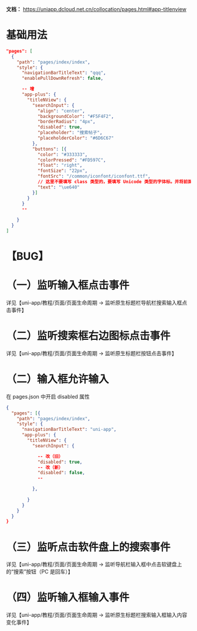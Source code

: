 **文档：** https://uniapp.dcloud.net.cn/collocation/pages.html#app-titlenview

# 基础用法
  ```json
  "pages": [
    {
      "path": "pages/index/index",
      "style": {
        "navigationBarTitleText": "qqq",
        "enablePullDownRefresh": false,

        -- 增
        "app-plus": {
          "titleNView": {
            "searchInput": {
              "align": "center",
              "backgroundColor": "#F5F4F2",
              "borderRadius": "4px",
              "disabled": true,
              "placeholder": "搜索帖子",
              "placeholderColor": "#6D6C67"
            },
            "buttons": [{
              "color": "#333333",
              "colorPressed": "#FD597C",
              "float": "right",
              "fontSize": "22px",
              "fontSrc": "/common/iconfont/iconfont.ttf",
              // 这里不要填写 class 类型的，要填写 Unicode 类型的字体标。并将前面的 &ex 换成 \u。比如：&#xe640 → \ue640
              "text": "\ue640"
            }]
          }
        }
        --
        
      }
    }
  ]
  ```

# 【BUG】

# （一）监听输入框点击事件
  详见【uni-app/教程/页面/页面生命周期 → 监听原生标题栏导航栏搜索输入框点击事件】

# （二）监听搜索框右边图标点击事件
  详见【uni-app/教程/页面/页面生命周期 → 监听原生标题栏按钮点击事件】

# （二）输入框允许输入
  在 pages.json 中开启 disabled 属性

  ```json
  {
    "pages": [{
      "path": "pages/index/index",
      "style": {
        "navigationBarTitleText": "uni-app",
        "app-plus": {
          "titleNView": {
            "searchInput": {

              -- 改（旧）
              "disabled": true,
              -- 改（新）
              "disabled": false,
              --

            },
            
          }
        }
      }
    }
  }
  ```

# （三）监听点击软件盘上的搜索事件
  详见【uni-app/教程/页面/页面生命周期 → 监听导航栏输入框中点击软键盘上的“搜索”按钮（PC 是回车）】

# （四）监听输入框输入事件
  详见【uni-app/教程/页面/页面生命周期 → 监听原生标题栏搜索输入框输入内容变化事件】